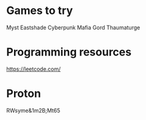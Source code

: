 # Games to try
Myst
Eastshade
Cyberpunk
Mafia
Gord
Thaumaturge

# Programming resources

https://leetcode.com/

# Proton
RWsyme&1m2B;Mt65
